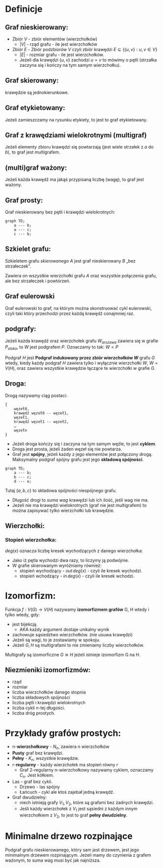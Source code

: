 # Definicje
## Graf nieskierowany:
- Zbiór $V$ - zbiór elementów (wierzchołków)
	- $| V|$ - rząd grafu - ile jest wierzchołków
- Zbiór $E$ - Zbiór podzbiorów $V$ czyli zbiór krawędzi $E \subseteq \left\{\left\{ u, v \right\} : u, v \in V \right\}$
	- $|E|$ - rozmiar grafu - ile jest wierzchołków.
	- Jeżeli dla krawędzi $\{u, v\}$ zachodzi $u = v$ to mówimy o pętli (strzałka zaczyna się i kończy na tym samym wierzchołku).

## Graf skierowany:
krawędzie są jednokierunkowe.

## Graf etykietowany:
Jeżeli zamieszczamy na rysunku etykiety, to jest to graf etykietowany.

## Graf z krawędziami wielokrotnymi (multigraf)

Jeżeli elementy zbioru krawędzi się powtarzają (jest wiele strzałek z $a$ do $b$), to graf jest multigrafem.

## (multi)graf ważony:
Jeżeli każda krawędź ma jakąś przypisaną liczbę (wagę), to graf jest ważony.

## Graf prosty:
Graf nieskierowany bez pętli i krawędzi wielokrotnych:
```mermaid
graph TD;
	a --- b;
	a --- c;
	c --- b;
```
## Szkielet grafu:
Szkieletem grafu *skierowanego* $A$ jest graf nieskierowany $B$ „bez strzałeczek".

Zawiera on wszystkie wierzchołki grafu $A$ oraz wszystkie połączenia grafu, ale bez strzałeczek i powtórzeń.

## Graf eulerowski
Graf eulerowski to graf, na którym można skonstruować cykl eulerowski, czyli taki który przechodzi przez każdą krawędź conajmniej raz.

## podgrafy:
Jeżeli każda krawędź oraz wierzchołek grafu $W_{arszawa}$ zawiera się w grafie $P_{olska}$, to $W$ jest podgrafem $P$. Oznaczamy to tak: $W < P$ 

Podgraf $H$ jest **Podgraf indukowany przez zbiór wierzchołków $W$** grafu $G$ wtedy, kiedy każdy podgraf $H$ zawiera tylko i wyłącznie wierzchołki $W$, $W = V(H)$, oraz zawiera wszystkie krawędzie łączące te wierzchołki w grafie $G$.

## Droga:
Drogą nazywamy ciąg postaci:
```
{
	węzeł0,
	krawędź węzeł0 -- węzeł1,
	węzeł1,
	krawędź węzeł1 -- węzeł2,
	…
	węzełn
}
```

- Jeżeli droga kończy się i zaczyna na tym samym węźle, to jest **cyklem**.
- Droga jest prosta, jeżeli żaden węzeł się nie powtarza.
- Graf jest **spójny**, jeżeli każdy z jego elementów jest połączony drogą. Maksymalny podgraf spójny grafu jest jego **składową spójności**.
```mermaid
graph TD;
	a --- b;
	b --- c;
	d --- e;
```
Tutaj $\{a, b, c\}$ to składowa spójności niespójnego grafu.
- Długość drogi to *suma wag* krawędzi lub ich ilość, jeśli wag nie ma.
- Jeżeli nie ma krawędzi wielokrotnych (graf nie jest multigrafem) to można zapisywać tylko wierzchołki lub krawędzie.

## Wierzchołki:
### Stopień wierzchołka:
$deg(x)$ oznacza liczbę kresek wychodzących z danego wierzchołka:
- Jako iż pętla wychodzi dwa razy, to liczymy ją podwójnie.
- W grafie skierowanym wyróżniamy również:
	- stopień wychodzący - $out\, deg (x)$ - czyli ile kresek wychodzi.
	- stopień wchodzący - $in\, deg (x)$ - czyli ile kresek wchodzi.


# Izomorfizm:
Funkcja $f: V(G) \rightarrow V(H)$ nazywamy **izomorfizmem grafów** G, H wtedy i tylko wtedy, gdy:
- jest bijekcją.
	- AKA każdy argument dostaje unikalny wynik
- zachowuje sąsiedztwo wierzchołków. (nie usuwa krawędzi)
- Jeżeli są wagi, to je zostawiamy w spokoju.
- Jeżeli $G, H$ są multigrafami to nie zmieniamy liczby wierzchołków.

Multigrafy są izomorficzne $G \cong H$ jeżeli istnieje izomorfizm G na H.

## Niezmieniki izomorfizmów:
- rząd
- rozmiar
- liczba wierzchołków danego stopnia
- liczba składowych spójności
- liczba pętli i krawędzi wielokrotnych
- liczba cykli n-tej długości.
- liczba dróg prostych.

# Przykłady grafów prostych:
- n-**wierzchołkowy** - $N_n$, zawiera n wierzchołków
- **Pusty** graf bez krawędzi.
- **Pełny** - $K_n$, wszystkie krawędzie.
- r-**regularny** - każdy wierzchołek ma stopień równy $r$
	- Graf 2-regularny n-wierzchołkowy nazywamy cyklem, oznaczamy $C_n$. Jest kółkiem.
- Las - graf bez cykli.
	- Drzewo - las spójny
	- Łańcuch - cykl ale ktoś zajebał jedną krawędź.
- Graf dwudzielny:
	- niech istnieją grafy $V_1, V_2$, które są grafami bez żadnych krawędzi.
	- Jeśli każdy wierzchołek z $V_1$ jest sąsiedni z każdym innym wierzchołkiem z $V_2$, to jest to graf **pełny dwudzielny**.

# Minimalne drzewo rozpinające
Podgraf grafu nieskierowanego, który sam jest drzewem, jest jego minimalnym drzewem rozpinającym.
Jeżeli mamy do czynienia z grafem ważonym, to suma wag musi być jak najniższa.

